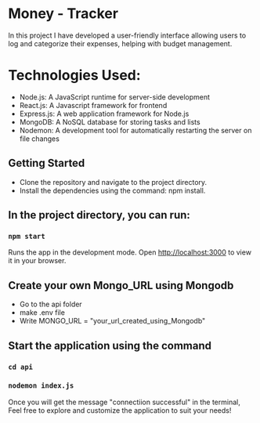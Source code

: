 # Money - Tracker
In this project I have developed a user-friendly interface allowing users to log and categorize their expenses, helping with budget management.

# Technologies Used:
* Node.js: A JavaScript runtime for server-side development
* React.js: A Javascript framework for frontend
* Express.js: A web application framework for Node.js
* MongoDB: A NoSQL database for storing tasks and lists
* Nodemon: A development tool for automatically restarting the server on file changes

## Getting Started

* Clone the repository and navigate to the project directory.
* Install the dependencies using the command: npm install.

## In the project directory, you can run:
### `npm start`
Runs the app in the development mode.
Open [http://localhost:3000](http://localhost:3000) to view it in your browser.

## Create your own Mongo_URL using Mongodb 
* Go to the api folder
* make .env file
* Write MONGO_URL = "your_url_created_using_Mongodb"

## Start the application using the command
### `cd api`
### `nodemon index.js`

Once you will get the message "connectiion successful" in the terminal, Feel free to explore and customize the application to suit your needs!
